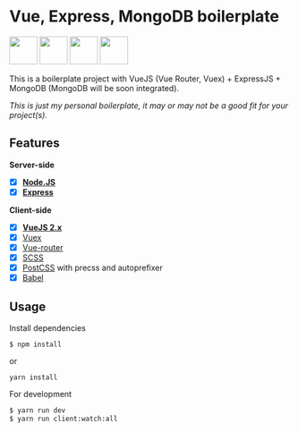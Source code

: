 # Vue, Express, MongoDB boilerplate

<img src="http://vuejs.org/images/logo.png" height="50"> <img src="https://coligo.io/images/express.svg" height="50"> <img src="https://upload.wikimedia.org/wikipedia/en/thumb/4/45/MongoDB-Logo.svg/527px-MongoDB-Logo.svg.png" height="50"> <img src="https://worldvectorlogo.com/logos/nodejs-icon.svg" height="50">

This is a boilerplate project with VueJS (Vue Router, Vuex) + ExpressJS + MongoDB (MongoDB will be soon integrated).

*This is just my personal boilerplate, it may or may not be a good fit for your project(s).*

## Features

**Server-side**
* [x] **[Node.JS](https://nodejs.org)**
* [x] **[Express](https://github.com/expressjs/express)**
<!--* [x] [MongoDB](https://www.mongodb.com/) with [Mongoose](https://github.com/Automattic/mongoose)-->

**Client-side**
* [x] **[VueJS 2.x](https://github.com/vuejs/vue)**
* [x] [Vuex](https://github.com/vuejs/vuex)
* [x] [Vue-router](https://github.com/vuejs/vue-router)
* [x] [SCSS](http://sass-lang.com/)
* [x] [PostCSS](https://github.com/postcss/postcss) with precss and autoprefixer
* [x] [Babel](https://babeljs.io/)

## Usage

Install dependencies
```
$ npm install
```
or
```
yarn install
```

For development
```bash
$ yarn run dev
$ yarn run client:watch:all
```
<!--
Build web app scripts and styles:
```bash
$ npm run build
```

For production
```bash
$ npm start
```
-->